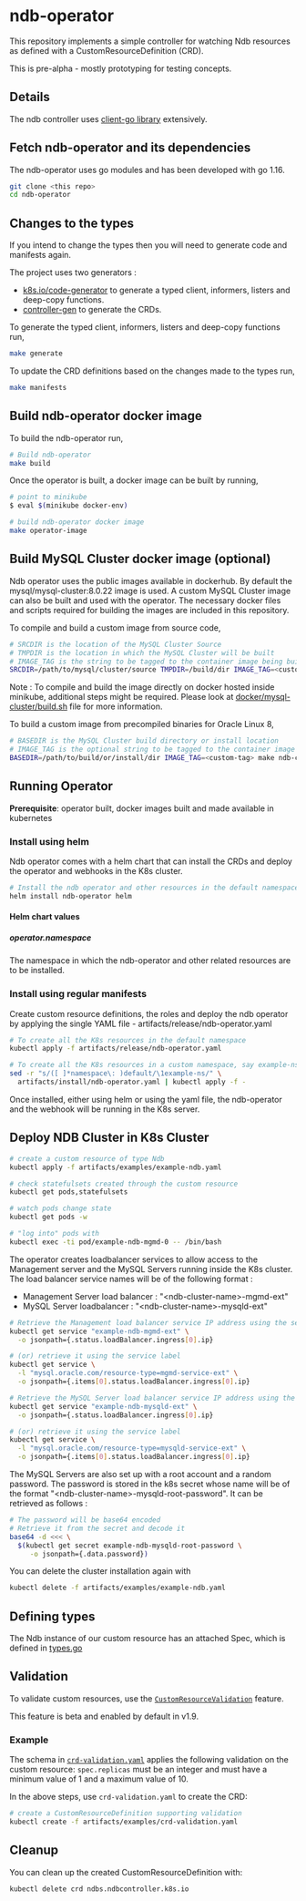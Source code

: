 # ndb-operator

This repository implements a simple controller for watching Ndb resources as
defined with a CustomResourceDefinition (CRD). 

This is pre-alpha - mostly prototyping for testing concepts.

## Details

The ndb controller uses [client-go library](https://github.com/kubernetes/client-go/tree/master/tools/cache) extensively.

## Fetch ndb-operator and its dependencies

The ndb-operator uses go modules and has been developed with go 1.16. 

```sh
git clone <this repo>
cd ndb-operator
```

## Changes to the types

If you intend to change the types then you will need to generate code and manifests again.

The project uses two generators :
- [k8s.io/code-generator](https://github.com/kubernetes/code-generator) to generate a typed client, informers, listers and deep-copy functions.
- [controller-gen](https://github.com/kubernetes-sigs/controller-tools/tree/master/cmd/controller-gen) to generate the CRDs.

To generate the typed client, informers, listers and deep-copy functions run,
```sh
make generate
```

To update the CRD definitions based on the changes made to the types run,
```sh
make manifests
```

## Build ndb-operator docker image

To build the ndb-operator run,

```sh
# Build ndb-operator 
make build
```

Once the operator is built, a docker image can be built by running,

```sh
# point to minikube
$ eval $(minikube docker-env)

# build ndb-operator docker image
make operator-image
```

## Build MySQL Cluster docker image (optional)

Ndb operator uses the public images available in dockerhub. By default the mysql/mysql-cluster:8.0.22 image is used. A custom MySQL Cluster image can also be built and used with the operator. The necessary docker files and scripts required for building the images are included in this repository.

To compile and build a custom image from source code,
```sh
# SRCDIR is the location of the MySQL Cluster Source
# TMPDIR is the location in which the MySQL Cluster will be built
# IMAGE_TAG is the string to be tagged to the container image being built
SRCDIR=/path/to/mysql/cluster/source TMPDIR=/build/dir IMAGE_TAG=<custom-tag> make ndb-container-image
```

Note : To compile and build the image directly on docker hosted inside minikube, additional steps might be required. Please look at [docker/mysql-cluster/build.sh](docker/mysql-cluster/build.sh) file for more information.

To build a custom image from precompiled binaries for Oracle Linux 8,
```sh
# BASEDIR is the MySQL Cluster build directory or install location
# IMAGE_TAG is the optional string to be tagged to the container image being built
BASEDIR=/path/to/build/or/install/dir IMAGE_TAG=<custom-tag> make ndb-container-image
```

## Running Operator

**Prerequisite**: operator built, docker images built and made available in kubernetes 

### Install using helm

Ndb operator comes with a helm chart that can install the CRDs and deploy the operator and webhooks in the K8s cluster.

```sh
# Install the ndb operator and other resources in the default namespace
helm install ndb-operator helm
```
#### Helm chart values

##### operator.namespace
The namespace in which the ndb-operator and other related resources are to be installed.

### Install using regular manifests

Create custom resource definitions, the roles and deploy the ndb operator by applying the single YAML file - artifacts/release/ndb-operator.yaml

```sh
# To create all the K8s resources in the default namespace
kubectl apply -f artifacts/release/ndb-operator.yaml

# To create all the K8s resources in a custom namespace, say example-ns, run
sed -r "s/([ ]*namespace\: )default/\1example-ns/" \
  artifacts/install/ndb-operator.yaml | kubectl apply -f -

```

Once installed, either using helm or using the yaml file, the ndb-operator and the webhook will be running in the K8s server.

## Deploy NDB Cluster in K8s Cluster

```sh
# create a custom resource of type Ndb
kubectl apply -f artifacts/examples/example-ndb.yaml

# check statefulsets created through the custom resource
kubectl get pods,statefulsets

# watch pods change state
kubectl get pods -w

# "log into" pods with 
kubectl exec -ti pod/example-ndb-mgmd-0 -- /bin/bash
```

The operator creates loadbalancer services to allow access to the Management server and the MySQL Servers running inside the K8s cluster.
The load balancer service names will be of the following format :
 * Management Server load balancer : "\<ndb-cluster-name\>-mgmd-ext"
 * MySQL Server loadbalancer : "\<ndb-cluster-name\>-mysqld-ext"

```sh
# Retrieve the Management load balancer service IP address using the service name
kubectl get service "example-ndb-mgmd-ext" \
  -o jsonpath={.status.loadBalancer.ingress[0].ip}

# (or) retrieve it using the service label
kubectl get service \
  -l "mysql.oracle.com/resource-type=mgmd-service-ext" \
  -o jsonpath={.items[0].status.loadBalancer.ingress[0].ip}

# Retrieve the MySQL Server load balancer service IP address using the service name
kubectl get service "example-ndb-mysqld-ext" \
  -o jsonpath={.status.loadBalancer.ingress[0].ip}

# (or) retrieve it using the service label
kubectl get service \
  -l "mysql.oracle.com/resource-type=mysqld-service-ext" \
  -o jsonpath={.items[0].status.loadBalancer.ingress[0].ip}

```

The MySQL Servers are also set up with a root account and a random password.
The password is stored in the k8s secret whose name will be of the format "\<ndb-cluster-name\>-mysqld-root-password".
It can be retrieved as follows :

```sh
# The password will be base64 encoded
# Retrieve it from the secret and decode it
base64 -d <<< \
  $(kubectl get secret example-ndb-mysqld-root-password \
     -o jsonpath={.data.password})
```

You can delete the cluster installation again with


```sh
kubectl delete -f artifacts/examples/example-ndb.yaml
```


## Defining types

The Ndb instance of our custom resource has an attached Spec, 
which is defined in [types.go](pkg/apis/ndbcontroller/types.go)

## Validation

To validate custom resources, use the [`CustomResourceValidation`](https://kubernetes.io/docs/tasks/access-kubernetes-api/extend-api-custom-resource-definitions/#validation) feature.

This feature is beta and enabled by default in v1.9.

### Example

The schema in [`crd-validation.yaml`](./artifacts/examples/crd-validation.yaml) applies the following validation on the custom resource:
`spec.replicas` must be an integer and must have a minimum value of 1 and a maximum value of 10.

In the above steps, use `crd-validation.yaml` to create the CRD:

```sh
# create a CustomResourceDefinition supporting validation
kubectl create -f artifacts/examples/crd-validation.yaml
```

## Cleanup

You can clean up the created CustomResourceDefinition with:

    kubectl delete crd ndbs.ndbcontroller.k8s.io

